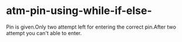 # atm-pin-using-while-if-else-
Pin is given.Only two attempt left for entering the correct pin.After two attempt you can't able to enter.
